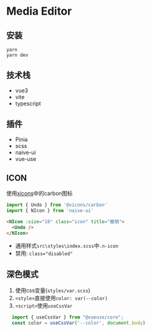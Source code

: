 # Media Editor

## 安装
```
yarn
yarn dev
```

## 技术栈
- vue3
- vite
- typescript

## 插件
- Pinia
- scss
- naive-ui
- vue-use


## ICON
使用[xicons](https://www.xicons.org/#/zh-CN)中的carbon图标
```ts
import { Undo } from '@vicons/carbon'
import { NIcon } from 'naive-ui'
```
```html
<NIcon :size="18" class="icon" title="撤销">
  <Undo />
</NIcon>
```
- 通用样式`src\styles\index.scss`中`.n-icon`
- 禁用: `class="disabled"`
## 深色模式
1. 使用css变量(`styles/var.scss`)
2. `<style>`直接使用`color: var(--color)`
3. `<script>`使用`useCssVar`
  ```ts
    import { useCssVar } from "@vueuse/core";
    const color = useCssVar('--color', document.body)
  ```